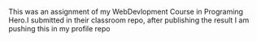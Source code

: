 
This was an assignment of my WebDevlopment Course in Programing Hero.I submitted in their classroom repo, after publishing the result I am pushing this in my profile repo